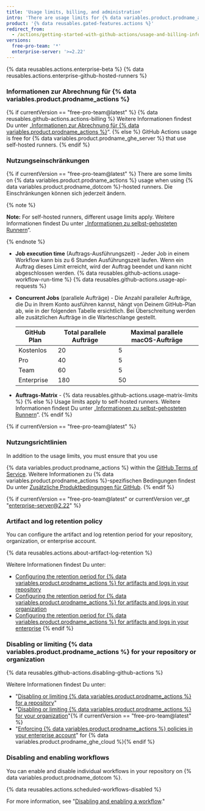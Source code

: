 ```yaml
---
title: 'Usage limits, billing, and administration'
intro: 'There are usage limits for {% data variables.product.prodname_actions %} workflows. Usage charges apply to repositories that go beyond the amount of free minutes and storage for a repository.'
product: '{% data reusables.gated-features.actions %}'
redirect_from:
  - /actions/getting-started-with-github-actions/usage-and-billing-information-for-github-actions
versions:
  free-pro-team: '*'
  enterprise-server: '>=2.22'
---
```


{% data reusables.actions.enterprise-beta %}
{% data reusables.actions.enterprise-github-hosted-runners %}

### Informationen zur Abrechnung für {% data variables.product.prodname_actions %}

{% if currentVersion == "free-pro-team@latest" %}
{% data reusables.github-actions.actions-billing %} Weitere Informationen findest Du unter „[Informationen zur Abrechnung für {% data variables.product.prodname_actions %}](/github/setting-up-and-managing-billing-and-payments-on-github/about-billing-for-github-actions)“.
{% else %}
GitHub Actions usage is free for
{% data variables.product.prodname_ghe_server %} that use self-hosted runners.
{% endif %}

### Nutzungseinschränkungen

{% if currentVersion == "free-pro-team@latest" %}
There are some limits on
{% data variables.product.prodname_actions %} usage when using {% data variables.product.prodname_dotcom %}-hosted runners. Die Einschränkungen können sich jederzeit ändern.

{% note %}

**Note:** For self-hosted runners, different usage limits apply. Weitere Informationen findest Du unter „[Informationen zu selbst-gehosteten Runnern](/actions/hosting-your-own-runners/about-self-hosted-runners/#usage-limits)“.

{% endnote %}

- **Job execution time** (Auftrags-Ausführungszeit) - Jeder Job in einem Workflow kann bis zu 6 Stunden Ausführungszeit laufen. Wenn ein Auftrag dieses Limit erreicht, wird der Auftrag beendet und kann nicht abgeschlossen werden.
{% data reusables.github-actions.usage-workflow-run-time %}
{% data reusables.github-actions.usage-api-requests %}
- **Concurrent Jobs** (parallele Aufträge) - Die Anzahl paralleler Aufträge, die Du in Ihrem Konto ausführen kannst, hängt von Deinem GitHub-Plan ab, wie in der folgenden Tabelle ersichtlich. Bei Überschreitung werden alle zusätzlichen Aufträge in die Warteschlange gestellt.

  | GitHub Plan | Total parallele Aufträge | Maximal parallele macOS-Aufträge |
  | ----------- | ------------------------ | -------------------------------- |
  | Kostenlos   | 20                       | 5                                |
  | Pro         | 40                       | 5                                |
  | Team        | 60                       | 5                                |
  | Enterprise  | 180                      | 50                               |
- **Auftrags-Matrix** - {% data reusables.github-actions.usage-matrix-limits %}
{% else %}
Usage limits apply to self-hosted runners. Weitere Informationen findest Du unter „[Informationen zu selbst-gehosteten Runnern](/actions/hosting-your-own-runners/about-self-hosted-runners/#usage-limits)“.
{% endif %}

{% if currentVersion == "free-pro-team@latest" %}
### Nutzungsrichtlinien
In addition to the usage limits, you must ensure that you use

{% data variables.product.prodname_actions %} within the [GitHub Terms of Service](/articles/github-terms-of-service/). Weitere Informationen zu {% data variables.product.prodname_actions %}-spezifischen Bedingungen findest Du unter [Zusätzliche Produktbedingungen für GitHub](/github/site-policy/github-additional-product-terms#a-actions-usage).
{% endif %}

{% if currentVersion == "free-pro-team@latest" or currentVersion ver_gt "enterprise-server@2.22" %}
### Artifact and log retention policy

You can configure the artifact and log retention period for your repository, organization, or enterprise account.

{% data reusables.actions.about-artifact-log-retention %}

Weitere Informationen findest Du unter:

- [Configuring the retention period for {% data variables.product.prodname_actions %} for artifacts and logs in your repository](/github/administering-a-repository/configuring-the-retention-period-for-github-actions-artifacts-and-logs-in-your-repository)
- [Configuring the retention period for {% data variables.product.prodname_actions %} for artifacts and logs in your organization](/github/setting-up-and-managing-organizations-and-teams/configuring-the-retention-period-for-github-actions-artifacts-and-logs-in-your-organization)
- [Configuring the retention period for {% data variables.product.prodname_actions %} for artifacts and logs in your enterprise](/github/setting-up-and-managing-your-enterprise-account/configuring-the-retention-period-for-github-actions-artifacts-and-logs-in-your-enterprise-account)
{% endif %}

### Disabling or limiting {% data variables.product.prodname_actions %} for your repository or organization

{% data reusables.github-actions.disabling-github-actions %}

Weitere Informationen findest Du unter:
- "[Disabling or limiting {% data variables.product.prodname_actions %} for a repository](/github/administering-a-repository/disabling-or-limiting-github-actions-for-a-repository)"
- "[Disabling or limiting {% data variables.product.prodname_actions %} for your organization](/github/setting-up-and-managing-organizations-and-teams/disabling-or-limiting-github-actions-for-your-organization)"{% if currentVersion == "free-pro-team@latest" %}
- "[Enforcing {% data variables.product.prodname_actions %} policies in your enterprise account](/github/setting-up-and-managing-your-enterprise-account/enforcing-github-actions-policies-in-your-enterprise-account)" for {% data variables.product.prodname_ghe_cloud %}{% endif %}

### Disabling and enabling workflows

You can enable and disable individual workflows in your repository on {% data variables.product.prodname_dotcom %}.

{% data reusables.actions.scheduled-workflows-disabled %}

For more information, see "[Disabling and enabling a workflow](/actions/managing-workflow-runs/disabling-and-enabling-a-workflow)."
